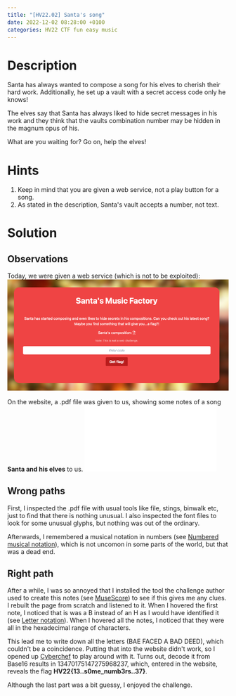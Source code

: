 ```yaml
---
title: "[HV22.02] Santa's song"
date: 2022-12-02 08:28:00 +0100
categories: HV22 CTF fun easy music
---
```


# Description

Santa has always wanted to compose a song for his elves to cherish their hard work. Additionally, he set up a vault with a secret access code only he knows!

The elves say that Santa has always liked to hide secret messages in his work and they think that the vaults combination number may be hidden in the magnum opus of his.

What are you waiting for? Go on, help the elves!

# Hints

1. Keep in mind that you are given a web service, not a play button for a song.
2. As stated in the description, Santa's vault accepts a number, not text.

# Solution

## Observations

Today, we were given a web service (which is not to be exploited): ![screenshot of the website](/assets/hv22/hv22_02_website.png)

On the website, a .pdf file was given to us, showing some notes of a song **Santa and his elves** to us. ![song: santa and his elves](/assets/hv22/hv22_02_song.pdf)

## Wrong paths

First, I inspected the .pdf file with usual tools like file, stings, binwalk etc, just to find that there is nothing unusual. I also inspected the font files to look for some unusual glyphs, but nothing was out of the ordinary.

Afterwards, I remembered a musical notation in numbers (see [Numbered musical notation](https://en.wikipedia.org/wiki/Numbered_musical_notation)), which is not uncomon in some parts of the world, but that was a dead end.

## Right path

After a while, I was so annoyed that I installed the tool the challenge author used to create this notes (see [MuseScore](https://musescore.org/en)) to see if this gives me any clues. I rebuilt the page from scratch and listened to it. When I hovered the first note, I noticed that is was a B instead of an H as I would have identified it (see [Letter notation](https://en.wikipedia.org/wiki/Letter_notation)). When I hovered all the notes, I noticed that they were all in the hexadecimal range of characters.

This lead me to write down all the letters (BAE FACED A BAD DEED), which couldn't be a coincidence. Putting that into the website didn't work, so I opened up [Cyberchef](https://cyberchef.org) to play around with it. Turns out, decode it from Base16 results in 13470175147275968237, which, entered in the website, reveals the flag **HV22{13..s0me_numb3rs..37}**.

Although the last part was a bit guessy, I enjoyed the challenge.
